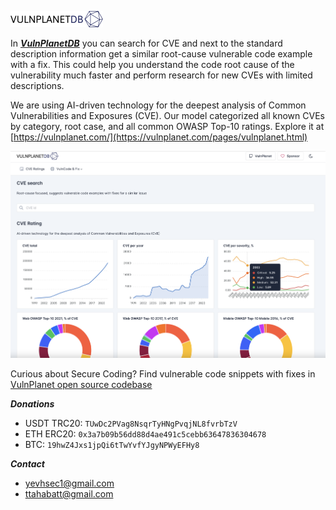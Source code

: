 ![logo](logo.svg)

In ***[VulnPlanetDB](https://vulnplanet.com/pages/vulnplanet.html)*** you can search for CVE and next to the standard description information get a similar root-cause vulnerable code example with a fix. This could help you understand the code root cause of the vulnerability much faster and perform research for new CVEs with limited descriptions.

We are using AI-driven technology for the deepest analysis of Common Vulnerabilities and Exposures (CVE). Our model categorized all known CVEs by category, root case, and all common OWASP Top-10 ratings. Explore it at [https://vulnplanet.com/](https://vulnplanet.com/pages/vulnplanet.html)

![vulndb](vulndb.png)

Curious about Secure Coding? Find vulnerable code snippets with fixes in [VulnPlanet open source codebase](https://github.com/yevh/VulnPlanet)

***Donations***

- USDT TRC20: ```TUwDc2PVag8NsqrTyHNgPvqjNL8fvrbTzV```
- ETH ERC20: ```0x3a7b09b56dd88d4ae491c5cebb63647836304678```
- BTC: ```19hwZ4Jxs1jpQi6tTwYvfYJgyNPWyEFHy8```

***Contact***

- yevhsec1@gmail.com
- ttahabatt@gmail.com
